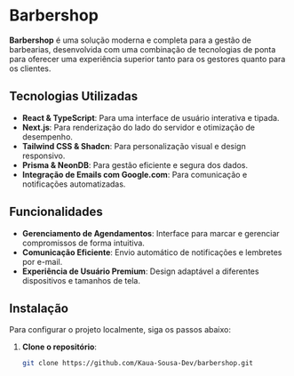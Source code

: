 # Barbershop

**Barbershop** é uma solução moderna e completa para a gestão de barbearias, desenvolvida com uma combinação de tecnologias de ponta para oferecer uma experiência superior tanto para os gestores quanto para os clientes.

## Tecnologias Utilizadas

- **React & TypeScript**: Para uma interface de usuário interativa e tipada.
- **Next.js**: Para renderização do lado do servidor e otimização de desempenho.
- **Tailwind CSS & Shadcn**: Para personalização visual e design responsivo.
- **Prisma & NeonDB**: Para gestão eficiente e segura dos dados.
- **Integração de Emails com Google.com**: Para comunicação e notificações automatizadas.

## Funcionalidades

- **Gerenciamento de Agendamentos**: Interface para marcar e gerenciar compromissos de forma intuitiva.
- **Comunicação Eficiente**: Envio automático de notificações e lembretes por e-mail.
- **Experiência de Usuário Premium**: Design adaptável a diferentes dispositivos e tamanhos de tela.

## Instalação

Para configurar o projeto localmente, siga os passos abaixo:

1. **Clone o repositório**:
   ```bash
   git clone https://github.com/Kaua-Sousa-Dev/barbershop.git
